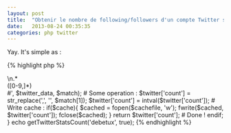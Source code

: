 ```yaml
---
layout: post
title:  "Obtenir le nombre de following/followers d'un compte Twitter sans l'API 1.1 en PHP."
date:   2013-08-24 00:35:35
categories: php twitter
---
```


Yay. It's simple as :

{% highlight php %}
<?php
/**
 * Get following/followers count of an Twitter account, without using 1.1 API
 * @author Lancelot HARDEL
 * @param username That's clear
 * @param cache If you want to enable cache (or not)
 * @param cachetime Time that the cachefile is valied
 * @param stat_name you can use two values : followers, or following
 * @return int
 */

function getTwitterStatsCount($username, $cache = false, $cachetime = 1800, $stat_name = 'followers'){

    $cachefile = 'cached-'.$username; # Name of the cached file 

    # Serve from the cache if it is younger than $cachetime
    if (file_exists($cachefile) && time() - $cachetime < filemtime($cachefile)):
        return file_get_contents($cachefile);
    else:
        # Get Twitter data :
        $twitter_data = file_get_contents('https://mobile.twitter.com/'.$username);

        # Regex to get follower count :
        preg_match('#'.$stat_name.'">\n.*<div class="statnum">([0-9,]*)</div>#', $twitter_data, $match);

        # Some operation :
        $twitter['count'] = str_replace(',', '', $match[1]);
        $twitter['count'] = intval($twitter['count']);
        
        # Write cache :
        if($cache){ $cached = fopen($cachefile, 'w'); fwrite($cached, $twitter['count']); fclose($cached); }

        return $twitter['count']; # Done !
    endif;
}

echo getTwitterStatsCount('debetux', true);
{% endhighlight %}